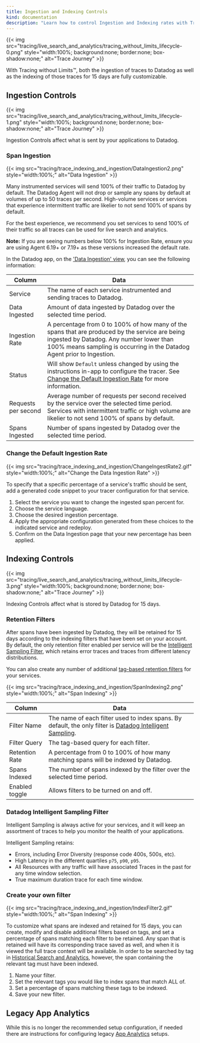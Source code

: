```yaml
---
title: Ingestion and Indexing Controls
kind: documentation
description: "Learn how to control Ingestion and Indexing rates with Tracing without Limits."
---
```


{{< img src="tracing/live_search_and_analytics/tracing_without_limits_lifecycle-0.png" style="width:100%; background:none; border:none; box-shadow:none;" alt="Trace Journey" >}}

With Tracing without Limits™, both the ingestion of traces to Datadog as well as the indexing of those traces for 15 days are fully customizable.

## Ingestion Controls

{{< img src="tracing/live_search_and_analytics/tracing_without_limits_lifecycle-1.png" style="width:100%; background:none; border:none; box-shadow:none;" alt="Trace Journey" >}}

Ingestion Controls affect what is sent by your applications to Datadog.

### Span Ingestion

{{< img src="tracing/trace_indexing_and_ingestion/DataIngestion2.png" style="width:100%;" alt="Data Ingestion" >}}

Many instrumented services will send 100% of their traffic to Datadog by default.  The Datadog Agent will not drop or sample any spans by default at volumes of up to 50 traces per second.   High-volume services or services that experience intermittent traffic are likelier to not send 100% of spans by default.

For the best experience, we recommend you set services to send 100% of their traffic so all traces can be used for live search and analytics.

**Note:** If you are seeing numbers below 100% for Ingestion Rate, ensure you are using Agent 6.19+ or 7.19+ as these versions increased the default rate.

In the Datadog app, on the ['Data Ingestion' view][1], you can see the following information:

| Column                | Data |
| ----------------------- | ---------- |
| Service                 | The name of each service instrumented and sending traces to Datadog.   |
| Data Ingested             | Amount of data ingested by Datadog over the selected time period.      |
| Ingestion Rate                 | A percentage from 0 to 100% of how many of the spans that are produced by the service are being ingested by Datadog.  Any number lower than 100% means sampling is occurring in the Datadog Agent prior to Ingestion.      |
| Status             | Will show `Default` unless changed by using the instructions in-app to configure the tracer. See [Change the Default Ingestion Rate](#change-the-default-ingestion-rate) for more information.    |
| Requests per second                 |   Average number of requests per second received by the service over the selected time period. Services with intermittent traffic or high volume are likelier to not send 100% of spans by default.    |
| Spans Ingested            | Number of spans ingested by Datadog over the selected time period.        |

### Change the Default Ingestion Rate

{{< img src="tracing/trace_indexing_and_ingestion/ChangeIngestRate2.gif" style="width:100%;" alt="Change the Data Ingestion Rate" >}}

To specify that a specific percentage of a service's traffic should be sent, add a generated code snippet to your tracer configuration for that service.

1. Select the service you want to change the ingested span percent for.
2. Choose the service language.
3. Choose the desired ingestion percentage.
4. Apply the appropriate configuration generated from these choices to the indicated service and redeploy.
5. Confirm on the Data Ingestion page that your new percentage has been applied.

## Indexing Controls

{{< img src="tracing/live_search_and_analytics/tracing_without_limits_lifecycle-3.png" style="width:100%; background:none; border:none; box-shadow:none;" alt="Trace Journey" >}}

Indexing Controls affect what is stored by Datadog for 15 days.

### Retention Filters

After spans have been ingested by Datadog, they will be retained for 15 days according to the indexing filters that have been set on your account.  By default, the only retention filter enabled per service will be the [Intelligent Sampling Filter](#datadog-intelligent-sampling-filter), which retains error traces and traces from different latency distributions.

You can also create any number of additional [tag-based retention filters](#create-your-own-filter) for your services.

{{< img src="tracing/trace_indexing_and_ingestion/SpanIndexing2.png" style="width:100%;" alt="Span Indexing" >}}

| Column                | Data |
| ----------------------- | ---------- |
| Filter Name                | The name of each filter used to index spans.  By default, the only filter is [Datadog Intelligent Sampling](#datadog-intelligent-sampling-filter).   |
| Filter Query             | The tag-based query for each filter.      |
| Retention Rate                | A percentage from 0 to 100% of how many matching spans will be indexed by Datadog. |
| Spans Indexed             | The number of spans indexed by the filter over the selected time period.   |
| Enabled toggle                 |  Allows filters to be turned on and off.  |

### Datadog Intelligent Sampling Filter

Intelligent Sampling is always active for your services, and it will keep an assortment of traces to help you monitor the health of your applications.

Intelligent Sampling retains:

 - Errors, including Error Diversity (response code 400s, 500s, etc).
 - High Latency in the different quartiles `p75`, `p90`, `p95`.
 - All Resources with any traffic will have associated Traces in the past for any time window selection.
 - True maximum duration trace for each time window.

### Create your own filter

{{< img src="tracing/trace_indexing_and_ingestion/IndexFilter2.gif" style="width:100%;" alt="Span Indexing" >}}

To customize what spans are indexed and retained for 15 days, you can create, modify and disable additional filters based on tags, and set a percentage of spans matching each filter to be retained. Any span that is retained will have its corresponding trace saved as well, and when it is viewed the full trace context will be available.  In order to be searched by tag in [Historical Search and Analytics][2], however, the span containing the relevant tag must have been indexed.

1. Name your filter.
2. Set the relevant tags you would like to index spans that match ALL of.
3. Set a percentage of spans matching these tags to be indexed.
4. Save your new filter.

## Legacy App Analytics

While this is no longer the recommended setup configuration, if needed there are instructions for configuring legacy [App Analytics][3] setups.

[1]: https://app.datadoghq.com/apm/traces/data-ingestion
[2]: /tracing/trace_search_and_analytics/#historical-search-mode
[3]: /tracing/app_analytics/
